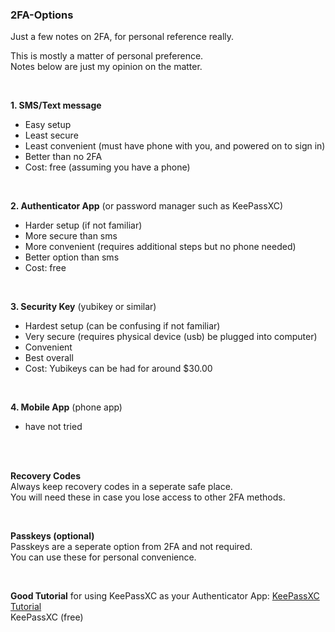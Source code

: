 ### 2FA-Options  
Just a few notes on 2FA, for personal reference really.  

This is mostly a matter of personal preference.  
Notes below are just my opinion on the matter.

<br>

**1. SMS/Text message**  
   - Easy setup
   - Least secure
   - Least convenient (must have phone with you, and powered on to sign in)
   - Better than no 2FA
   - Cost: free (assuming you have a phone)
     
<br>  

**2. Authenticator App** (or password manager such as KeePassXC)  
   - Harder setup (if not familiar)  
   - More secure than sms
   - More convenient (requires additional steps but no phone needed)
   - Better option than sms
   - Cost: free  

  <br>  

**3. Security Key** (yubikey or similar)  
   - Hardest setup (can be confusing if not familiar)  
   - Very secure (requires physical device (usb) be plugged into computer)
   - Convenient    
   - Best overall
   - Cost: Yubikeys can be had for around $30.00  

  <br>  
  

**4. Mobile App** (phone app)  
   - have not tried

  <br><br>

**Recovery Codes**  
    Always keep recovery codes in a seperate safe place.  
    You will need these in case you lose access to other 2FA methods.

<br>  

**Passkeys (optional)**  
    Passkeys are a seperate option from 2FA and not required.    
    You can use these for personal convenience.  

<br>

**Good Tutorial** for using KeePassXC as your Authenticator App: [KeePassXC Tutorial](https://www.linux.org/threads/in-depth-tutorial-how-to-set-up-2fa-totp-with-keepassxc-aegis-and-authy.36577/)  
KeePassXC (free)  


    
